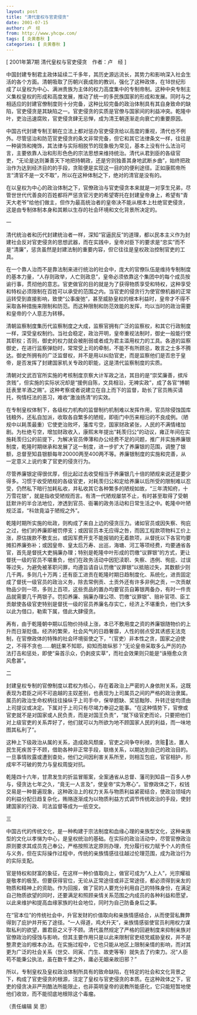 ```yaml
---
layout: post
title: "清代皇权与官吏侵贪"
date: 2001-07-15
author: 卢　经
from: http://www.yhcqw.com/
tags: [ 炎黄春秋 ]
categories: [ 炎黄春秋 ]
---
```



[ 2001年第7期 清代皇权与官吏侵贪　作者：卢　经 ]


中国封建专制君主政体延续二千多年，其历史源远流长，其势力和影响深入社会生活的各个方面。清朝吸取了历朝兴衰成败的教训，强化了这种政体，在18世纪形成了以皇权为中心、满洲贵族为主体的权力高度集中的专制帝制。这种中央专制主义集权皇权的形成和高度发展，推动了统一的多民族国家的形成和发展。同时与之相适应的封建官僚制度则十分完备，这种比较完备的政治体制具有其自身致命的缺陷，官吏侵贪是其缺陷之一。官吏侵贪的实质是官僚与国家间的利益冲突。乾隆中叶，吏治迅速腐败，官吏侵贪肆无忌惮，成为清王朝逐渐走向衰亡的重要原因。


中国古代封建专制王朝在立法上都对惩办官吏侵贪给以高度的重视，清代也不例外。尽管惩治和防范官吏侵贪的条文非常完备，但它和其它法律条文一样，往往是一种装饰和掩饰，其法律与实际相脱节的现象极为常见，基本上没有什么法治可言，主要依靠人治和形形色色的宗法思想来维持统治。清代从君到臣的各级官吏，“无论是达则兼善天下地把持朝政，还是穷则独善其身地武断乡曲”，始终把政治作为达到经济目的的手段，贪赃便是实现这一目的的便利途径。正如康熙帝所言“清官不是一文不取”，所以在这种体制之下，绝对的清官是没有的。


在以皇权为中心的政治体制之下，官僚政治与官吏侵贪本来就是一对孪生兄弟，尽管世世代代善良的百姓都将严惩贪官污吏的希望寄托在封建皇帝身上，希望有“青天大老爷”给他们做主，但作为最高统治者的皇帝决不能从根本上杜绝官吏侵贪，这是由专制体制本身和其赖以生存的社会环境和文化背景所决定的。

一


清代统治者和历代封建统治者一样，深知“官逼民反”的道理，都以民本主义作为封建社会反对官吏侵贪的思想武器，而在实践中，皇帝对臣下的要求是“忠实”而不是“清廉”，惩贪虽然是封建法制的重要内容，但它往往是皇权政治控制官吏的工具。


在一个靠人治而不是靠法制来进行统治的社会中，庞大的官僚队伍是维持专制制度的基本力量，“人存则政举，人亡则政息”，皇帝必须依靠这个集团中的每个成员按谕行事，贯彻他的意志。官吏做官的目的就是为了获得物质享受和特权，这种享受和特权必须限制在百姓可以承受的范围之内。当官吏的侵贪行为使官僚机器的正常运转受到直接影响，致使“公事废弛”，甚至威胁皇权的根本利益时，皇帝才不得不采取各种措施来限制和防范。而这种限制和防范效能的发挥，均以当时的政治需要和皇帝的个人意志为转移。


清朝监察制度集历代监察制度之大成，监察官拥有广泛的监察权，和其它行政制度一样，深受皇权制约。当社会稳定，政治开明，皇帝重视法制时，御史一般能行使其职权；否则，御史的权力就会被削弱或者成为君主滥用权力的工具。各道的监察御史，在进行监察弹劾时，常常受上司的牵制，不能不有所顾忌，敢言之士多不腾达。御史所拥有的广泛监督权，并不是用以纠劾官吏，而是监察他们是否忠于皇帝，是否发挥了封建国家机关专政的职能，这是清代监察制度的实质。


清朝对文武百官所实施的考核制度京察大计军政之法，其目的是“崇奖廉善，摈斥贪贱”，但实施的实际状况却是“援例自陈，文具相沿，无裨实政”，成了各官“博朝廷表里羊酒之赐”。这种考察或者说建立在自上而下的监督，助长了官员贿买请托，徇情枉法的恶习，难收“激浊扬清”的实效。


在专制皇权体制下，各级权力机构的监督制约机制难以发挥作用，官员除侵蚀国库钱粮外，还私自加派，收取各自繁多的陋规，即衙门中历来相沿的不良成例。（陋规中以耗羡最重）它使吏治败坏，藩库亏空，国家财政紧张，人民的不满情绪加剧。为杜绝亏空，增加财政收入，康熙末年提出“耗羡归公”的动议，雍正年间在实施耗羡归公的前提下，为解决官员俸薄和办公经费不足的问题，推广并实施养廉银制度，乾隆时期继承和发展了这一制度，进一步扩大了养廉银的范围，调整了银额，总督至知县银额每年20000两至400两不等。养廉银制度的实施和完善，从一定意义上说约束了官吏的侵贪行为。


尽管养廉银定得很优厚，但比起过去收受相当于养廉银几十倍的陋规来说还是要少得多。习惯于收受陋规的各级官吏，对耗羡归公和定给养廉以后所受的限制难以忍受，仍然私下暗行加耗私收，并私收其它各种繁多的陋规如故，“三年清知府，十万雪花银”，就是指收受陋规而言。有清一代陋规屡禁不止，有时甚至取得了受朝廷默许的半合法地位，渗透到官员、衙署的政务活动和日常生活之中。乾隆中叶陋规泛滥，“科敛竟溢于陋规之外”。


乾隆时期所实施的纰政，则构成了来自上边的侵贪压力。诸如官员或因失察、徇庇之过，他们的养廉即被罚停支；或因官员本无应得之咎，而因工程款项物料工价上涨，原估拨款不敷支出，或因军费开支不能报销的无着款项，从督抚以下各官均要摊扣养廉弥补；或因皇帝、皇太后万寿、出巡，海塘、河工等项经费，均要通省各官，首先是督抚大吏捐廉办理；特别是乾隆中叶形成的罚缴“议罪银”的方式，更让督抚一级的官员不堪重负，他们在政务活动中因犯渎职、失察、违例、徇庇、过误等过失，为避免被革职问罪，均遵旨请自认罚缴“议罪银”以抵赔过失，其数额少则几千两，多则几十万两；还有臣工进贡在乾隆时期日趋制度化、系统化，进贡固定成了督抚一级官员的政治义务，除去常例贡、土贡外还有许多非例之贡，一次贡献物品少则一项，多则上百项，这些贡品的置办均要官员自筹银两备办，有时一件贡品就需要几千两银子。罚扣养廉、捐廉办理公项、罚缴“议罪银”、赔补官项、臣工贡献使各级官吏特别是督抚一级的官员养廉名存实亡，经济上不堪重负，他们大多以此为借口，勒索下属，借此大肆侵贪。


再有，由于乾隆朝中期以后物价持续上涨，本已不敷用度之资的养廉银随物价的上升而日渐贬值。经济的繁荣，社会风气的日趋奢靡，人性的弱点受其诱惑无法克制，在官僚政体的特殊的社会环境驱使之下，“（官吏）非本性之贪，国家之迫使之，不得不贪也……朝廷果不知耶，抑知而故纵邪？”无论皇帝采取多么严厉的办法打击和惩处，即使“枭首示众，仍剥皮实草”，而社会效果则只能是“诛殛愈众贪风愈甚”。

二


封建皇权专制的官僚制度以君权为核心，存在着政治上严密的人身依附关系，这既表现为君臣之间不可逾越的主奴差别，也表现为上司属员之间的严格的政治隶属。属员的政治生命权柄往往操纵于上司手中，保举题缺、奖惩黜陟、升转迁徙均须由上司提议或决定。下属对于上司只有尽竭力奉迎之能事。“在这种情势下，官僚或官吏就不是对国家或人民负责，而是对国王负责”，“就下级官吏而论，只要把他们对上级官吏的关系弄好了，他们就可以为所欲为地不顾国家人民的利益，而一味地图其私利了”。


这种上下级政治从属的关系，造成政风颓废，官吏之间争夺利禄，贪赃法，置人民生死疾苦于不顾，借助各种非正常手段，联络关系，以期达到自己的政治目的。一旦事情败露或遭到查处，他们之间因利害关系所至，则相互包庇，官官相护，形成牢不可破的势力与皇权周旋对抗。


乾隆四十六年，甘肃发生的折监冒赈案，全案通省从总督、藩司到知县一百多人参与，侵贪达七年之久，“竟无一人言及”，使皇帝“实为寒心”。官僚政体之下，权钱交易是一种普遍现象，这种政治上的权力关系与物质利益紧密结合，使政治领域内的利益分配日趋复杂化，贿赂逐渐成为以物质利益方式调节传统政治的手段，使封建国家的行政、司法监督等成为一纸空文。

三


中国古代的传统文化，是一种构建于宗法制度和血缘心理的亲族型文化，这种亲族型的文化以孝悌为中心，是皇权统治的基础。在实际的政治活动中，尽管官僚政治原则要求其成员克己奉公，严格按照法定原则办理，充分履行权力赋予个人的责任与义务，但在实际操作过程中，传统的亲族情感往往越过伦理范围，成为政治行为的实际支配。


官是特权和财富的象征，在这样一种价值取向上，做官可成为“人上人”，光宗耀祖是敬孝的极至。但要获得官位，无论从正常途径或非正常途径，都必须得到亲友的物质和精神上的资助。作为回报，做了官的人要充分利用自己的特殊身份，在满足自己物质欲望的同时，还要满足和照顾亲情关系范围之内成员的各种利益和愿望，以此来维护和提高血缘家族的社会地位，同时为自己防备身后之事。


在“官本位”的传统社会中，升官发财的价值取向和亲族情感结合，从而使营私舞弊得到了庇护并开拓了途径。“一人得道，鸡犬升天”，亲族情感驱使官员利用权力谋取私利的欲望，置君臣之义于不顾。清代虽然规定了严格的回避制度来抑制亲族对官僚政治的侵蚀与影响，但其主要作用只是以此来限制官吏结党威胁皇权，并不是整肃吏治的根本办法。在实施过程中，它也只能从地区上限制亲情的影响，而对其更为广泛的社会关系（世交、同寅、门生、故吏等等）就失去了约束力。况“人臣苟不能秉公执法，虽在数千里之外，庸必无姻亲故旧邪？”


所以，专制皇权及皇权政治体制所具有的致命缺陷，在特定的社会和文化背景之下，构成了官吏侵贪的根源，注定了皇权与官吏侵贪的本质。在这种政体之下，官吏的侵贪决非严刑酷法所能限止，也非英明皇帝的说教所能感化，它只能短暂地使他们收敛，而不能彻底地根除这个毒瘤。

（责任编辑 吴 思）


